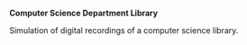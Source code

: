 <b>Computer Science Department Library</b>

Simulation of digital recordings of a computer science library.
